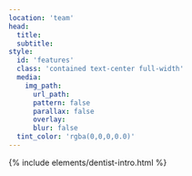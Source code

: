 ```yaml
---
location: 'team'
head:
  title:
  subtitle:
style:
  id: 'features'
  class: 'contained text-center full-width'
  media:
    img_path:
      url_path:
      pattern: false
      parallax: false
      overlay:
      blur: false
  tint_color: 'rgba(0,0,0,0.0)'  
---
```


{% include elements/dentist-intro.html %}
